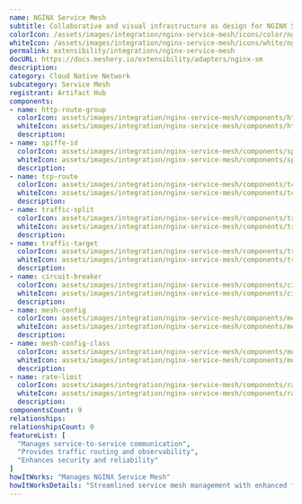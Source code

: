 ```yaml
---
name: NGINX Service Mesh
subtitle: Collaborative and visual infrastructure as design for NGINX Service Mesh
colorIcon: /assets/images/integration/nginx-service-mesh/icons/color/nginx-service-mesh-color.svg
whiteIcon: /assets/images/integration/nginx-service-mesh/icons/white/nginx-service-mesh-white.svg
permalink: extensibility/integrations/nginx-service-mesh
docURL: https://docs.meshery.io/extensibility/adapters/nginx-sm
description: 
category: Cloud Native Network
subcategory: Service Mesh
registrant: Artifact Hub
components: 
- name: http-route-group
  colorIcon: assets/images/integration/nginx-service-mesh/components/http-route-group/icons/color/http-route-group-color.svg
  whiteIcon: assets/images/integration/nginx-service-mesh/components/http-route-group/icons/white/http-route-group-white.svg
  description: 
- name: spiffe-id
  colorIcon: assets/images/integration/nginx-service-mesh/components/spiffe-id/icons/color/spiffe-id-color.svg
  whiteIcon: assets/images/integration/nginx-service-mesh/components/spiffe-id/icons/white/spiffe-id-white.svg
  description: 
- name: tcp-route
  colorIcon: assets/images/integration/nginx-service-mesh/components/tcp-route/icons/color/tcp-route-color.svg
  whiteIcon: assets/images/integration/nginx-service-mesh/components/tcp-route/icons/white/tcp-route-white.svg
  description: 
- name: traffic-split
  colorIcon: assets/images/integration/nginx-service-mesh/components/traffic-split/icons/color/traffic-split-color.svg
  whiteIcon: assets/images/integration/nginx-service-mesh/components/traffic-split/icons/white/traffic-split-white.svg
  description: 
- name: traffic-target
  colorIcon: assets/images/integration/nginx-service-mesh/components/traffic-target/icons/color/traffic-target-color.svg
  whiteIcon: assets/images/integration/nginx-service-mesh/components/traffic-target/icons/white/traffic-target-white.svg
  description: 
- name: circuit-breaker
  colorIcon: assets/images/integration/nginx-service-mesh/components/circuit-breaker/icons/color/circuit-breaker-color.svg
  whiteIcon: assets/images/integration/nginx-service-mesh/components/circuit-breaker/icons/white/circuit-breaker-white.svg
  description: 
- name: mesh-config
  colorIcon: assets/images/integration/nginx-service-mesh/components/mesh-config/icons/color/mesh-config-color.svg
  whiteIcon: assets/images/integration/nginx-service-mesh/components/mesh-config/icons/white/mesh-config-white.svg
  description: 
- name: mesh-config-class
  colorIcon: assets/images/integration/nginx-service-mesh/components/mesh-config-class/icons/color/mesh-config-class-color.svg
  whiteIcon: assets/images/integration/nginx-service-mesh/components/mesh-config-class/icons/white/mesh-config-class-white.svg
  description: 
- name: rate-limit
  colorIcon: assets/images/integration/nginx-service-mesh/components/rate-limit/icons/color/rate-limit-color.svg
  whiteIcon: assets/images/integration/nginx-service-mesh/components/rate-limit/icons/white/rate-limit-white.svg
  description: 
componentsCount: 9
relationships: 
relationshipsCount: 0
featureList: [
  "Manages service-to-service communication",
  "Provides traffic routing and observability",
  "Enhances security and reliability"
]
howItWorks: "Manages NGINX Service Mesh"
howItWorksDetails: "Streamlined service mesh management with enhanced features in Kubernetes"
---
```

